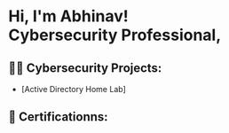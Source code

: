 <h1>Hi, I'm Abhinav! <br/>Cybersecurity Professional</a>, </h1>

<h2>👨‍💻 Cybersecurity Projects:</h2>

  - [Active Directory Home Lab]

<h2>📃 Certificationns:</h2>
